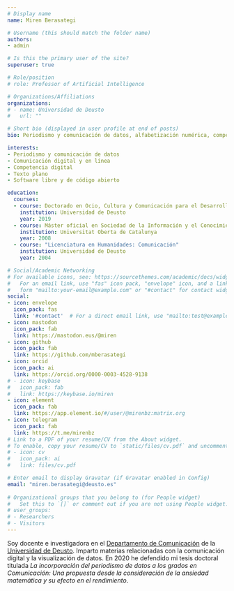 ```yaml
---
# Display name
name: Miren Berasategi

# Username (this should match the folder name)
authors:
- admin

# Is this the primary user of the site?
superuser: true

# Role/position
# role: Professor of Artificial Intelligence

# Organizations/Affiliations
organizations:
# - name: Universidad de Deusto
#   url: ""

# Short bio (displayed in user profile at end of posts)
bio: Periodismo y comunicación de datos, alfabetización numérica, competencia digital.

interests:
- Periodismo y comunicación de datos
- Comunicación digital y en línea
- Competencia digital
- Texto plano
- Software libre y de código abierto

education:
  courses:
  - course: Doctorado en Ocio, Cultura y Comunicación para el Desarrollo Humano
    institution: Universidad de Deusto
    year: 2019
  - course: Máster oficial en Sociedad de la Información y el Conocimiento
    institution: Universitat Oberta de Catalunya
    year: 2008
  - course: "Licenciatura en Humanidades: Comunicación"
    institution: Universidad de Deusto
    year: 2004

# Social/Academic Networking
# For available icons, see: https://sourcethemes.com/academic/docs/widgets/#icons
#   For an email link, use "fas" icon pack, "envelope" icon, and a link in the
#   form "mailto:your-email@example.com" or "#contact" for contact widget.
social:
- icon: envelope
  icon_pack: fas
  link: '#contact'  # For a direct email link, use "mailto:test@example.org".
- icon: mastodon
  icon_pack: fab
  link: https://mastodon.eus/@miren
- icon: github
  icon_pack: fab
  link: https://github.com/mberasategi
- icon: orcid
  icon_pack: ai
  link: https://orcid.org/0000-0003-4528-9138
# - icon: keybase
#   icon_pack: fab
#   link: https://keybase.io/miren
- icon: element
  icon_pack: fab
  link: https://app.element.io/#/user/@mirenbz:matrix.org
- icon: telegram
  icon_pack: fab
  link: https://t.me/mirenbz
# Link to a PDF of your resume/CV from the About widget.
# To enable, copy your resume/CV to `static/files/cv.pdf` and uncomment the lines below.  
# - icon: cv
#   icon_pack: ai
#   link: files/cv.pdf

# Enter email to display Gravatar (if Gravatar enabled in Config)
email: "miren.berasategi@deusto.es"
  
# Organizational groups that you belong to (for People widget)
#   Set this to `[]` or comment out if you are not using People widget.  
# user_groups:
# - Researchers
# - Visitors
---
```


Soy docente e investigadora en el [Departamento de Comunicación](http://infocom.deusto.es) de la [Universidad de Deusto](http://deusto.es). Imparto materias relacionadas con la comunicación digital y la visualización de datos. En 2020 he defendido mi tesis doctoral titulada _La incorporación del periodismo de datos a los grados en Comunicación: Una propuesta desde la consideración de la ansiedad matemática y su efecto en el rendimiento_.

<!-- @laligadelaleche. Yoga. Punto. #runwalkrun. @deustoKomunika. Investigando: #numeracy & #mathanxiety in #highered #datajournalism en Deusto. No necesariamente en este orden. -->